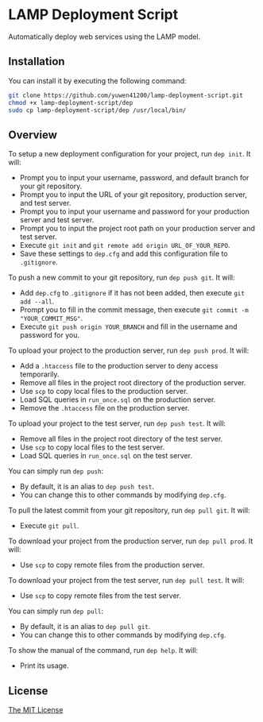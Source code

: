 # LAMP Deployment Script #
Automatically deploy web services using the LAMP model.

## Installation ##

You can install it by executing the following command:

```bash
git clone https://github.com/yuwen41200/lamp-deployment-script.git
chmod +x lamp-deployment-script/dep
sudo cp lamp-deployment-script/dep /usr/local/bin/
```

## Overview ##

To setup a new deployment configuration for your project, run `dep init`. It will:
+ Prompt you to input your username, password, and default branch for your git repository.
+ Prompt you to input the URL of your git repository, production server, and test server.
+ Prompt you to input your username and password for your production server and test server.
+ Prompt you to input the project root path on your production server and test server.
+ Execute `git init` and `git remote add origin URL_OF_YOUR_REPO`.
+ Save these settings to `dep.cfg` and add this configuration file to `.gitignore`.

To push a new commit to your git repository, run `dep push git`. It will:
+ Add `dep.cfg` to `.gitignore` if it has not been added, then execute `git add --all`.
+ Prompt you to fill in the commit message, then execute `git commit -m "YOUR_COMMIT_MSG"`.
+ Execute `git push origin YOUR_BRANCH` and fill in the username and password for you.

To upload your project to the production server, run `dep push prod`. It will:
+ Add a `.htaccess` file to the production server to deny access temporarily.
+ Remove all files in the project root directory of the production server.
+ Use `scp` to copy local files to the production server.
+ Load SQL queries in `run_once.sql` on the production server.
+ Remove the `.htaccess` file on the production server.

To upload your project to the test server, run `dep push test`. It will:
+ Remove all files in the project root directory of the test server.
+ Use `scp` to copy local files to the test server.
+ Load SQL queries in `run_once.sql` on the test server.

You can simply run `dep push`:
+ By default, it is an alias to `dep push test`.
+ You can change this to other commands by modifying `dep.cfg`.

To pull the latest commit from your git repository, run `dep pull git`. It will:
+ Execute `git pull`.

To download your project from the production server, run `dep pull prod`. It will:
+ Use `scp` to copy remote files from the production server.

To download your project from the test server, run `dep pull test`. It will:
+ Use `scp` to copy remote files from the test server.

You can simply run `dep pull`:
+ By default, it is an alias to `dep pull git`.
+ You can change this to other commands by modifying `dep.cfg`.

To show the manual of the command, run `dep help`. It will:
+ Print its usage.

## License ##
[The MIT License](https://raw.githubusercontent.com/yuwen41200/lamp-deployment-script/master/LICENSE)
